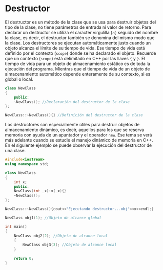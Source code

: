 # Destructor

El destructor es un método de la clase que se usa para destruir objetos del tipo de la clase, no tiene parámetros de entrada ni valor de retorno.
Para declarar un destructor se utiliza el caracter virgulilla (~) seguido del nombre la clase, es decir, el destructor también se denomina del mismo
modo que la clase. Los destructores se ejecutan automáticamente justo cuando un objeto alcanza el límite de su tiempo de vida. Ese tiempo de vida
está definido por el contexto (`scope`) donde se ha declarado el objeto. Recuerde que un contexto (`scope`) está delimitado en C++ por las llaves
`{` y `}`. El tiempo de vida para un objeto de almacenamiento estático es de toda la ejecución del programa. Mientras que el tiempo de vida de un
objeto de almacenamiento automático depende enteramente de su contexto, si es global o local.

```C++
class NewClass
{
	public:
	~NewClass(); //Declaración del destructor de la clase
};

NewClass::~NewClass(){} //Definición del destructor de la clase
```

Los destructores son especialmente útiles para destruir objetos de almacenamiento dinámico, es decir, aquellos para los que se reserva memoria con
ayuda de un apuntador y el operador `new`. Ese tema se verá más adelante cuando se estudie el manejo dinámico de memoria en C++. En el siguiente
ejemplo se puede observar la ejecución del destructor de una clase. 

```C++ runnable
#include<iostream>
using namespace std;

class NewClass
{
	int x;
	public:
	NewClass(int _x):x(_x){}
	~NewClass();
};

NewClass::~NewClass(){cout<<"Ejecutando destructor...obj"<<x<<endl;} 

NewClass obj1(1); //Objeto de alcance global

int main()
{
	NewClass obj2(2); //Objeto de alcance local
	{
		NewClass obj3(3); //Objeto de alcance local
	}
	
	return 0;
}
```